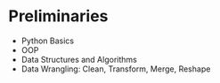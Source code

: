 # Preliminaries
- Python Basics
- OOP
- Data Structures and Algorithms
- Data Wrangling: Clean, Transform, Merge, Reshape
